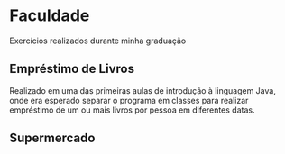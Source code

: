 # Faculdade
 Exercícios realizados durante minha graduação

## Empréstimo de Livros
Realizado em uma das primeiras aulas de introdução à linguagem Java, onde era esperado separar o programa em classes para realizar empréstimo de um ou mais livros por pessoa em diferentes datas.

## Supermercado
